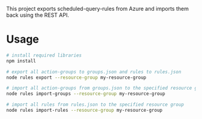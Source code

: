 This project exports scheduled-query-rules from Azure and imports them back using the REST API.

# Usage

```bash
# install required libraries
npm install

# export all action-groups to groups.json and rules to rules.json
node rules export --resource-group my-resource-group

# import all action-groups from groups.json to the specified resource group
node rules import-groups --resource-group my-resource-group

# import all rules from rules.json to the specified resource group
node rules import-rules --resource-group my-resource-group
```

